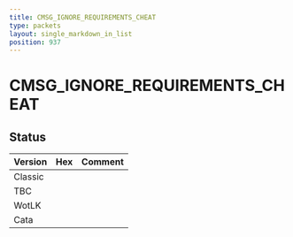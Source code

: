 ```yaml
---
title: CMSG_IGNORE_REQUIREMENTS_CHEAT
type: packets
layout: single_markdown_in_list
position: 937
---
```


# CMSG_IGNORE_REQUIREMENTS_CHEAT

## Status

Version | Hex | Comment
---------- | ---------- | ---------- 
Classic |  |  
TBC |  |  
WotLK |  |  
Cata |  |  
